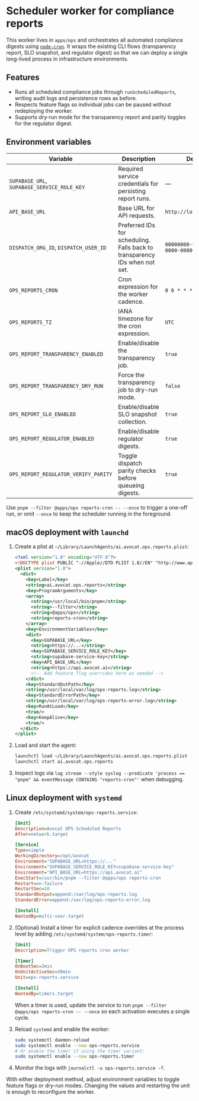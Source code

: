 # Scheduler worker for compliance reports

This worker lives in `apps/ops` and orchestrates all automated compliance digests using [`node-cron`](https://github.com/kelektiv/node-cron). It wraps the existing CLI flows (transparency report, SLO snapshot, and regulator digest) so that we can deploy a single long-lived process in infrastructure environments.

## Features

- Runs all scheduled compliance jobs through `runScheduledReports`, writing audit logs and persistence rows as before.
- Respects feature flags so individual jobs can be paused without redeploying the worker.
- Supports dry-run mode for the transparency report and parity toggles for the regulator digest.

## Environment variables

| Variable | Description | Default |
| --- | --- | --- |
| `SUPABASE_URL`, `SUPABASE_SERVICE_ROLE_KEY` | Required service credentials for persisting report runs. | — |
| `API_BASE_URL` | Base URL for API requests. | `http://localhost:3000` |
| `DISPATCH_ORG_ID`, `DISPATCH_USER_ID` | Preferred IDs for scheduling. Falls back to transparency IDs when not set. | `00000000-0000-0000-0000-000000000000` |
| `OPS_REPORTS_CRON` | Cron expression for the worker cadence. | `0 6 * * *` |
| `OPS_REPORTS_TZ` | IANA timezone for the cron expression. | `UTC` |
| `OPS_REPORT_TRANSPARENCY_ENABLED` | Enable/disable the transparency job. | `true` |
| `OPS_REPORT_TRANSPARENCY_DRY_RUN` | Force the transparency job to dry-run mode. | `false` |
| `OPS_REPORT_SLO_ENABLED` | Enable/disable SLO snapshot collection. | `true` |
| `OPS_REPORT_REGULATOR_ENABLED` | Enable/disable regulator digests. | `true` |
| `OPS_REPORT_REGULATOR_VERIFY_PARITY` | Toggle dispatch parity checks before queueing digests. | `true` |

Use `pnpm --filter @apps/ops reports-cron -- --once` to trigger a one-off run, or omit `--once` to keep the scheduler running in the foreground.

## macOS deployment with `launchd`

1. Create a plist at `~/Library/LaunchAgents/ai.avocat.ops.reports.plist`:

   ```xml
   <?xml version="1.0" encoding="UTF-8"?>
   <!DOCTYPE plist PUBLIC "-//Apple//DTD PLIST 1.0//EN" "http://www.apple.com/DTDs/PropertyList-1.0.dtd">
   <plist version="1.0">
     <dict>
       <key>Label</key>
       <string>ai.avocat.ops.reports</string>
       <key>ProgramArguments</key>
       <array>
         <string>/usr/local/bin/pnpm</string>
         <string>--filter</string>
         <string>@apps/ops</string>
         <string>reports-cron</string>
       </array>
       <key>EnvironmentVariables</key>
       <dict>
         <key>SUPABASE_URL</key>
         <string>https://...</string>
         <key>SUPABASE_SERVICE_ROLE_KEY</key>
         <string>supabase-service-key</string>
         <key>API_BASE_URL</key>
         <string>https://api.avocat.ai</string>
         <!-- Add feature flag overrides here as needed -->
       </dict>
       <key>StandardOutPath</key>
       <string>/usr/local/var/log/ops-reports.log</string>
       <key>StandardErrorPath</key>
       <string>/usr/local/var/log/ops-reports-error.log</string>
       <key>RunAtLoad</key>
       <true/>
       <key>KeepAlive</key>
       <true/>
     </dict>
   </plist>
   ```

2. Load and start the agent:

   ```bash
   launchctl load ~/Library/LaunchAgents/ai.avocat.ops.reports.plist
   launchctl start ai.avocat.ops.reports
   ```

3. Inspect logs via `log stream --style syslog --predicate 'process == "pnpm" && eventMessage CONTAINS "reports-cron"'` when debugging.

## Linux deployment with `systemd`

1. Create `/etc/systemd/system/ops-reports.service`:

   ```ini
   [Unit]
   Description=Avocat OPS Scheduled Reports
   After=network.target

   [Service]
   Type=simple
   WorkingDirectory=/opt/avocat
   Environment="SUPABASE_URL=https://..."
   Environment="SUPABASE_SERVICE_ROLE_KEY=supabase-service-key"
   Environment="API_BASE_URL=https://api.avocat.ai"
   ExecStart=/usr/bin/pnpm --filter @apps/ops reports-cron
   Restart=on-failure
   RestartSec=10
   StandardOutput=append:/var/log/ops-reports.log
   StandardError=append:/var/log/ops-reports-error.log

   [Install]
   WantedBy=multi-user.target
   ```

2. (Optional) Install a timer for explicit cadence overrides at the process level by adding `/etc/systemd/system/ops-reports.timer`:

   ```ini
   [Unit]
   Description=Trigger OPS reports cron worker

   [Timer]
   OnBootSec=2min
   OnUnitActiveSec=30min
   Unit=ops-reports.service

   [Install]
   WantedBy=timers.target
   ```

   When a timer is used, update the service to run `pnpm --filter @apps/ops reports-cron -- --once` so each activation executes a single cycle.

3. Reload `systemd` and enable the worker:

   ```bash
   sudo systemctl daemon-reload
   sudo systemctl enable --now ops-reports.service
   # Or enable the timer if using the timer variant:
   sudo systemctl enable --now ops-reports.timer
   ```

4. Monitor the logs with `journalctl -u ops-reports.service -f`.

With either deployment method, adjust environment variables to toggle feature flags or dry-run modes. Changing the values and restarting the unit is enough to reconfigure the worker.
